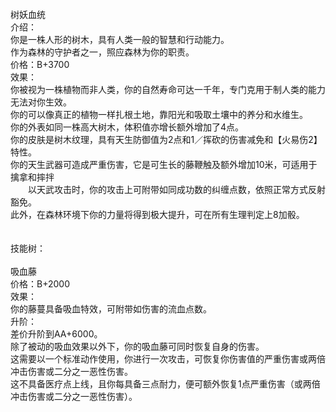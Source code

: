 <title>树妖血统</title>
<meta name="GENERATOR" content="WinCHM">
<meta http-equiv="Content-Type" content="text/html; charset=gb2312">
<br>树妖血统
<br>介绍：
<br>    你是一株人形的树木，具有人类一般的智慧和行动能力。
<br>    作为森林的守护者之一，照应森林为你的职责。
<br>价格：B+3700
<br>效果：
<br>    你被视为一株植物而非人类，你的自然寿命可达一千年，专门克用于制人类的能力无法对你生效。
<br>    你的可以像真正的植物一样扎根土地，靠阳光和吸取土壤中的养分和水维生。
<br>    你的外表如同一株高大树木，体积值亦增长额外增加了4点。
<br>    你的皮肤是树木纹理，具有天生防御值为2点和1／挥砍的伤害减免和【火易伤2】特性。
<br>    你的天生武器可造成严重伤害，它是可生长的藤鞭触及额外增加10米，可适用于擒拿和摔拌
<br>　　以天武攻击时，你的攻击上可附带如同成功数的纠缠点数，依照正常方式反射豁免。
<br>    此外，在森林环境下你的力量将得到极大提升，可在所有生理判定上8加骰。
<br>    
<br>
<br>技能树：
<br>
<br>吸血藤
<br>价格：B+2000
<br>效果：
<br>    你的藤蔓具备吸血特效，可附带如伤害的流血点数。
<br>升阶：
<br>    差价升阶到AA+6000。
<br>    除了被动的吸血效果以外下，你的吸血藤可同时恢复自身的伤害。
<br>    这需要以一个标准动作使用，你进行一次攻击，可恢复你伤害值的严重伤害或两倍冲击伤害或二分之一恶性伤害。
<br>    这不具备医疗点上线，且你每具备三点耐力，便可额外恢复1点严重伤害（或两倍冲击伤害或二分之一恶性伤害）。